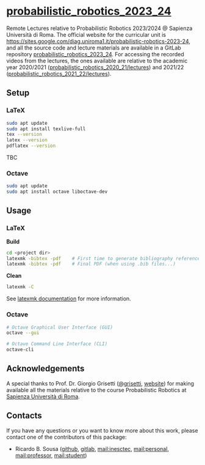 # [probabilistic_robotics_2023_24](https://github.com/sousarbarb/probabilistic_robotics_2023_24)

Remote Lectures relative to Probabilistic Robotics 2023/2024 @ Sapienza
Università di Roma. The official website for the curricular unit is
https://sites.google.com/diag.uniroma1.it/probabilistic-robotics-2023-24,
and all the source code and lecture materials are available in a GitLab
repository
[probabilistic_robotics_2023_24](https://gitlab.com/grisetti/probabilistic_robotics_2023_24).
For accessing the recorded videos from the lectures, the ones available are
relative to the academic year 2020/2021
([probabilistic_robotics_2020_21/lectures](https://sites.google.com/diag.uniroma1.it/probabilistic-robotics-2020-21/lectures)) and 2021/22
([probabilistic_robotics_2021_22/lectures](https://sites.google.com/diag.uniroma1.it/probabilistic-robotics-2021-22/lectures)).

## Setup

### LaTeX

```sh
sudo apt update
sudo apt install texlive-full
tex --version
latex --version
pdflatex --version
```

TBC

### Octave

```sh
sudo apt update
sudo apt install octave liboctave-dev
```

## Usage

### LaTeX

**Build**

```sh
cd <project dir>
latexmk -bibtex -pdf    # First time to generate bibliography references
latexmk -bibtex -pdf    # Final PDF (when using .bib files...)
```

**Clean**

```sh
latexmk -C
```

See
[latexmk documentation](https://ftp.eq.uc.pt/software/TeX/support/latexmk/latexmk.pdf)
for more information.

### Octave

```sh
# Octave Graphical User Interface (GUI)
octave --gui

# Octave Command Line Interface (CLI)
octave-cli
```

## Acknowledgements

A special thanks to Prof. Dr. Giorgio Grisetti
([@grisetti](https://gitlab.com/grisetti),
[website](https://sites.google.com/dis.uniroma1.it/grisetti/home)) for making
available all the materials relative to the course Probabilistic Robotics at
[Sapienza Università di Roma](https://www.uniroma1.it/en/pagina-strutturale/home).

## Contacts

If you have any questions or you want to know more about this work, please
contact one of the contributors of this package:

- Ricardo B. Sousa ([github](https://github.com/sousarbarb/),
  [gitlab](https://gitlab.inesctec.pt/ricardo.b.sousa),
  [mail:inesctec](mailto:ricardo.b.sousa@inesctec.pt),
  [mail:personal](mailto:sousa.ricardob@outlook.com),
  [mail:professor](mailto:rbs@fe.up.pt),
  [mail:student](mailto:up201503004@edu.fe.up.pt))
